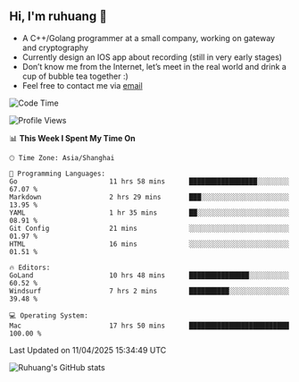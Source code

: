## Hi, I'm ruhuang 👋

- A C++/Golang programmer at a small company, working on gateway and cryptography
- Currently design an IOS app about recording (still in very early stages)
- Don’t know me from the Internet, let’s meet in the real world and drink a cup of bubble tea together :)
- Feel free to contact me via [email](mailto:ruhuang2001@gmail.com)
<!--START_SECTION:waka-->
![Code Time](http://img.shields.io/badge/Code%20Time-435%20hrs%2039%20mins-blue)

![Profile Views](http://img.shields.io/badge/Profile%20Views-0-blue)

📊 **This Week I Spent My Time On** 

```text
🕑︎ Time Zone: Asia/Shanghai

💬 Programming Languages: 
Go                       11 hrs 58 mins      █████████████████░░░░░░░░   67.07 % 
Markdown                 2 hrs 29 mins       ███░░░░░░░░░░░░░░░░░░░░░░   13.95 % 
YAML                     1 hr 35 mins        ██░░░░░░░░░░░░░░░░░░░░░░░   08.91 % 
Git Config               21 mins             ░░░░░░░░░░░░░░░░░░░░░░░░░   01.97 % 
HTML                     16 mins             ░░░░░░░░░░░░░░░░░░░░░░░░░   01.51 % 

🔥 Editors: 
GoLand                   10 hrs 48 mins      ███████████████░░░░░░░░░░   60.52 % 
Windsurf                 7 hrs 2 mins        ██████████░░░░░░░░░░░░░░░   39.48 % 

💻 Operating System: 
Mac                      17 hrs 50 mins      █████████████████████████   100.00 % 
```


 Last Updated on 11/04/2025 15:34:49 UTC
<!--END_SECTION:waka-->

![Ruhuang's GitHub stats](https://github-readme-stats.vercel.app/api?username=ruhuang2001&count_private=true&hide_title=true&show_icons=true&theme=vue)

